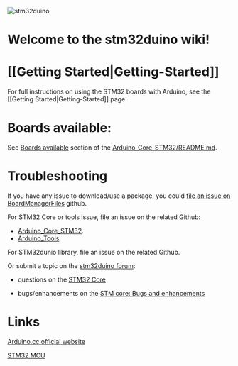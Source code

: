 ![stm32duino](https://avatars2.githubusercontent.com/u/12180191?v=3&s=200) 
# Welcome to the **stm32duino** wiki!

# [[Getting Started|Getting-Started]]
For full instructions on using the STM32 boards with Arduino, see the [[Getting Started|Getting-Started]] page.

# Boards available:
See [Boards available](https://github.com/stm32duino/Arduino_Core_STM32/blob/master/README.md#boards-available) section of the [Arduino_Core_STM32/README.md](https://github.com/stm32duino/Arduino_Core_STM32/blob/master/README.md).

# Troubleshooting

If you have any issue to download/use a package, you could [file an issue on BoardManagerFiles](https://github.com/stm32duino/BoardManagerFiles/issues/new) github.

For STM32 Core or tools issue, file an issue on the related Github:
 * [Arduino_Core_STM32](https://github.com/stm32duino/Arduino_Core_STM32/issues/new).
 * [Arduino_Tools](https://github.com/stm32duino/Arduino_Tools/issues/new).

For STM32dunio library, file an issue on the related Github.

Or submit a topic on the [stm32duino forum](http://stm32duino.com):

 * questions on the [STM32 Core](http://stm32duino.com/viewforum.php?f=48)

 * bugs/enhancements on the [STM core: Bugs and enhancements](http://stm32duino.com/viewforum.php?f=49)

# Links
[Arduino.cc official website](https://www.arduino.cc/)

[STM32 MCU](http://www.st.com/en/microcontrollers/stm32-32-bit-arm-cortex-mcus.html)
